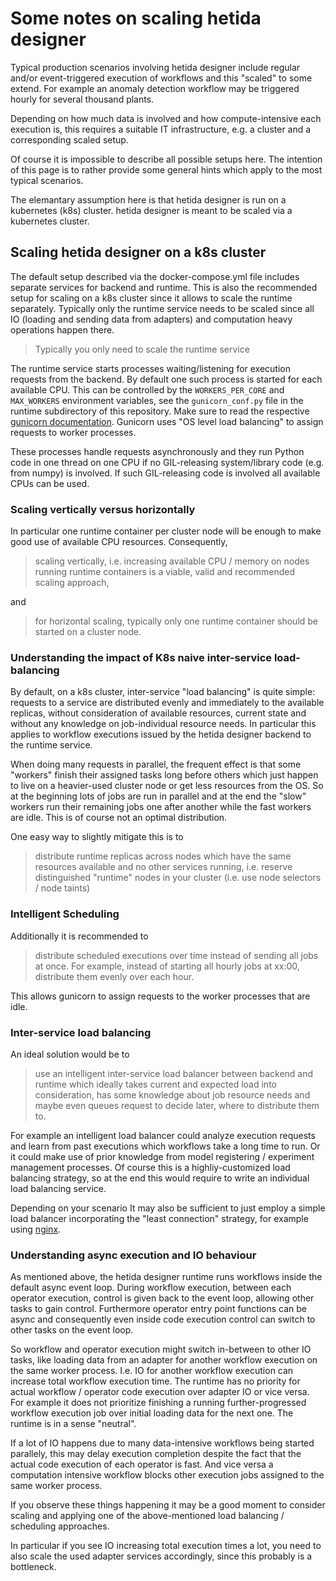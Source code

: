 # Some notes on scaling hetida designer

Typical production scenarios involving hetida designer include regular and/or event-triggered execution of workflows and this "scaled" to some extend. For example an anomaly detection workflow may be triggered hourly for several thousand plants.

Depending on how much data is involved and how compute-intensive each execution is, this requires a suitable IT infrastructure, e.g. a cluster and a corresponding scaled setup.

Of course it is impossible to describe all possible setups here. The intention of this page is to rather provide some general hints which apply to the most typical scenarios.

The elemantary assumption here is that hetida designer is run on a kubernetes (k8s) cluster. hetida designer is meant to be scaled via a kubernetes cluster.

## Scaling hetida designer on a k8s cluster
The default setup described via the docker-compose.yml file includes separate services for backend and runtime. This is also the recommended setup for scaling on a k8s cluster since it allows to scale the runtime separately. Typically only the runtime service needs to be scaled since all IO (loading and sending data from adapters) and computation heavy operations happen there.

> Typically you only need to scale the runtime service

The runtime service starts processes waiting/listening for execution requests from the backend. By default one such process is started for each available CPU. This can be controlled by the `WORKERS_PER_CORE` and `MAX_WORKERS` environment variables, see the `gunicorn_conf.py` file in the  runtime subdirectory of this repository. Make sure to read the respective [gunicorn documentation](https://docs.gunicorn.org/en/stable/design.html#how-many-workers). Gunicorn uses "OS level load balancing" to assign requests to worker processes.

These processes handle requests asynchronously and they run Python code in one thread on one CPU if no GIL-releasing system/library code (e.g. from numpy) is involved. If such GIL-releasing code is involved all available CPUs can be used.

### Scaling vertically versus horizontally

In particular one runtime container per cluster node will be enough to make good use of available CPU resources. Consequently,

> scaling vertically, i.e. increasing available CPU / memory on nodes running runtime containers is a viable, valid and recommended scaling approach,

and

> for horizontal scaling, typically only one runtime container should be started on a cluster node.

### Understanding the impact of K8s naive inter-service load-balancing

By default, on a k8s cluster, inter-service "load balancing" is quite simple: requests to a service are distributed evenly and immediately to the available replicas, without consideration of available resources, current state and without any knowledge on job-individual resource needs. In particular this applies to workflow executions issued by the hetida designer backend to the runtime service.

When doing many requests in parallel, the frequent effect is that some "workers" finish their assigned tasks long before others which just happen to live on a heavier-used cluster node or get less resources from the OS. So at the beginning lots of jobs are run in parallel and at the end the "slow" workers run their remaining jobs one after another while the fast workers are idle. This is of course not an optimal distribution.

One easy way to slightly mitigate this is to

> distribute runtime replicas across nodes which have the same resources available and no other services running, i.e. reserve distinguished "runtime" nodes in your cluster (i.e. use node selectors / node taints)

### Intelligent Scheduling

Additionally it is recommended to 

> distribute scheduled executions over time instead of sending all jobs at once. For example, instead of starting all hourly jobs at xx:00, distribute them evenly over each hour. 

This allows gunicorn to assign requests to the worker processes that are idle.

### Inter-service load balancing
An ideal solution would be to

> use an intelligent inter-service load balancer between backend and runtime which ideally takes current and expected load into consideration, has some knowledge about job resource needs and maybe even queues request to decide later, where to distribute them to.

For example an intelligent load balancer could analyze execution requests and learn from past executions which workflows take a long time to run. Or it could make use of prior knowledge from model registering / experiment management processes. Of course this is a highliy-customized load balancing strategy, so at the end this would require to write an individual load balancing service.

Depending on your scenario It may also be sufficient to just employ a simple load balancer incorporating the "least connection" strategy, for example using [nginx](https://docs.nginx.com/nginx/admin-guide/load-balancer/http-load-balancer/).

### Understanding async execution and IO behaviour
As mentioned above, the hetida designer runtime runs workflows inside the default async event loop. During workflow execution, between each operator execution, control is given back to the event loop, allowing other tasks to gain control. Furthermore operator entry point functions can be async and consequently even inside code execution control can switch to other tasks on the event loop.

So workflow and operator execution might switch in-between to other IO tasks, like loading data from an adapter for another workflow execution on the same worker process. I.e. IO for another workflow execution can increase total workflow execution time. The runtime has no priority for actual workflow / operator code execution over adapter IO or vice versa. For example it does not prioritize finishing a running further-progressed workflow execution job over initial loading data for the next one. The runtime is in a sense "neutral".

If a lot of IO happens due to many data-intensive workflows being started parallely, this may delay execution completion despite the fact that the actual code execution of each operator is fast. And vice versa a computation intensive workflow blocks other execution jobs assigned to the same worker process.

If you observe these things happening it may be a good moment to consider scaling and applying one of the above-mentioned load balancing / scheduling approaches.

In particular if you see IO increasing total execution times a lot, you need to also scale the used adapter services accordingly, since this probably is a bottleneck.